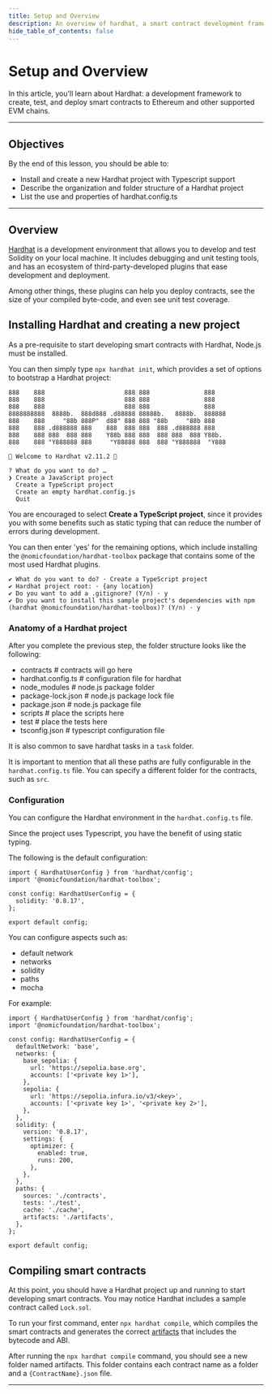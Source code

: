 ```yaml
---
title: Setup and Overview
description: An overview of hardhat, a smart contract development framework
hide_table_of_contents: false
---
```


# Setup and Overview

In this article, you'll learn about Hardhat: a development framework to create, test, and deploy smart contracts to Ethereum and other supported EVM chains.

---

## Objectives

By the end of this lesson, you should be able to:

- Install and create a new Hardhat project with Typescript support
- Describe the organization and folder structure of a Hardhat project
- List the use and properties of hardhat.config.ts

---

## Overview

[Hardhat] is a development environment that allows you to develop and test Solidity on your local machine. It includes debugging and unit testing tools, and has an ecosystem of third-party-developed plugins that ease development and deployment.

Among other things, these plugins can help you deploy contracts, see the size of your compiled byte-code, and even see unit test coverage.

## Installing Hardhat and creating a new project

As a pre-requisite to start developing smart contracts with Hardhat, Node.js must be installed.

You can then simply type `npx hardhat init`, which provides a set of options to bootstrap a Hardhat project:

```
888    888                      888 888               888
888    888                      888 888               888
888    888                      888 888               888
8888888888  8888b.  888d888 .d88888 88888b.   8888b.  888888
888    888     "88b 888P"  d88" 888 888 "88b     "88b 888
888    888 .d888888 888    888  888 888  888 .d888888 888
888    888 888  888 888    Y88b 888 888  888 888  888 Y88b.
888    888 "Y888888 888     "Y88888 888  888 "Y888888  "Y888

👷 Welcome to Hardhat v2.11.2 👷‍

? What do you want to do? …
❯ Create a JavaScript project
  Create a TypeScript project
  Create an empty hardhat.config.js
  Quit
```

You are encouraged to select **Create a TypeScript project**, since it provides you with some benefits such as static typing that can reduce the number of errors during development.

You can then enter 'yes' for the remaining options, which include installing the `@nomicfoundation/hardhat-toolbox` package that contains some of the most used Hardhat plugins.

```
✔ What do you want to do? · Create a TypeScript project
✔ Hardhat project root: · {any location}
✔ Do you want to add a .gitignore? (Y/n) · y
✔ Do you want to install this sample project's dependencies with npm (hardhat @nomicfoundation/hardhat-toolbox)? (Y/n) · y
```

### Anatomy of a Hardhat project

After you complete the previous step, the folder structure looks like the following:

- contracts # contracts will go here
- hardhat.config.ts # configuration file for hardhat
- node_modules # node.js package folder
- package-lock.json # node.js package lock file
- package.json # node.js package file
- scripts # place the scripts here
- test # place the tests here
- tsconfig.json # typescript configuration file

It is also common to save hardhat tasks in a `task` folder.

It is important to mention that all these paths are fully configurable in the `hardhat.config.ts` file. You can specify a different folder for the contracts, such as `src`.

### Configuration

You can configure the Hardhat environment in the `hardhat.config.ts` file.

Since the project uses Typescript, you have the benefit of using static typing.

The following is the default configuration:

```tsx
import { HardhatUserConfig } from 'hardhat/config';
import '@nomicfoundation/hardhat-toolbox';

const config: HardhatUserConfig = {
  solidity: '0.8.17',
};

export default config;
```

You can configure aspects such as:

- default network
- networks
- solidity
- paths
- mocha

For example:

```tsx
import { HardhatUserConfig } from 'hardhat/config';
import '@nomicfoundation/hardhat-toolbox';

const config: HardhatUserConfig = {
  defaultNetwork: 'base',
  networks: {
    base_sepolia: {
      url: 'https://sepolia.base.org',
      accounts: ['<private key 1>'],
    },
    sepolia: {
      url: 'https://sepolia.infura.io/v3/<key>',
      accounts: ['<private key 1>', '<private key 2>'],
    },
  },
  solidity: {
    version: '0.8.17',
    settings: {
      optimizer: {
        enabled: true,
        runs: 200,
      },
    },
  },
  paths: {
    sources: './contracts',
    tests: './test',
    cache: './cache',
    artifacts: './artifacts',
  },
};

export default config;
```

## Compiling smart contracts

At this point, you should have a Hardhat project up and running to start developing smart contracts. You may notice Hardhat includes a sample contract called `Lock.sol`.

To run your first command, enter `npx hardhat compile`, which compiles the smart contracts and generates the correct [artifacts](https://hardhat.org/hardhat-runner/docs/advanced/artifacts) that includes the bytecode and ABI.

After running the `npx hardhat compile` command, you should see a new folder named artifacts. This folder contains each contract name as a folder and a
`{ContractName}.json` file.

---

[Solidity Docs]: https://docs.soliditylang.org/en/v0.8.17/
[Remix Project]: https://remix-project.org/
[Hardhat]: https://hardhat.org/
[Compilation Artifacts]: https://hardhat.org/hardhat-runner/docs/advanced/artifacts
